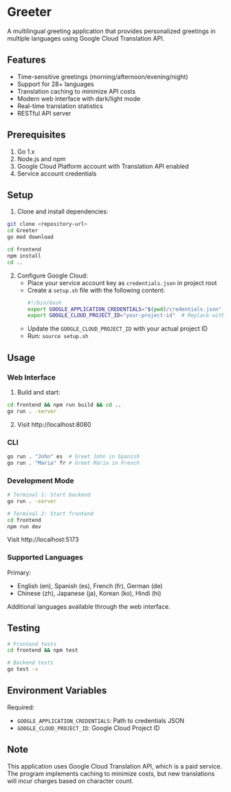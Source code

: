 # Greeter

A multilingual greeting application that provides personalized greetings in multiple languages using Google Cloud Translation API.

## Features

- Time-sensitive greetings (morning/afternoon/evening/night)
- Support for 28+ languages
- Translation caching to minimize API costs
- Modern web interface with dark/light mode
- Real-time translation statistics
- RESTful API server

## Prerequisites

1. Go 1.x
2. Node.js and npm
3. Google Cloud Platform account with Translation API enabled
4. Service account credentials

## Setup

1. Clone and install dependencies:
```bash
git clone <repository-url>
cd Greeter
go mod download

cd frontend
npm install
cd ..
```

2. Configure Google Cloud:
   - Place your service account key as `credentials.json` in project root
   - Create a `setup.sh` file with the following content:
     ```bash
     #!/bin/bash
     export GOOGLE_APPLICATION_CREDENTIALS="$(pwd)/credentials.json"
     export GOOGLE_CLOUD_PROJECT_ID="your-project-id"  # Replace with your Google Cloud Project ID
     ```
   - Update the `GOOGLE_CLOUD_PROJECT_ID` with your actual project ID
   - Run: `source setup.sh`

## Usage

### Web Interface

1. Build and start:
```bash
cd frontend && npm run build && cd ..
go run . -server
```

2. Visit http://localhost:8080

### CLI

```bash
go run . "John" es  # Greet John in Spanish
go run . "Maria" fr # Greet Maria in French
```

### Development Mode

```bash
# Terminal 1: Start backend
go run . -server

# Terminal 2: Start frontend
cd frontend
npm run dev
```

Visit http://localhost:5173

### Supported Languages

Primary:
- English (en), Spanish (es), French (fr), German (de)
- Chinese (zh), Japanese (ja), Korean (ko), Hindi (hi)

Additional languages available through the web interface.

## Testing

```bash
# Frontend tests
cd frontend && npm test

# Backend tests
go test -v
```

## Environment Variables

Required:
- `GOOGLE_APPLICATION_CREDENTIALS`: Path to credentials JSON
- `GOOGLE_CLOUD_PROJECT_ID`: Google Cloud Project ID

## Note

This application uses Google Cloud Translation API, which is a paid service. The program implements caching to minimize costs, but new translations will incur charges based on character count. 
